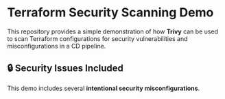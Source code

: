 # Terraform Security Scanning Demo

This repository provides a simple demonstration of how **Trivy** can be used to scan Terraform configurations for security vulnerabilities and misconfigurations in a CD pipeline.

## 🔒 Security Issues Included

This demo includes several **intentional security misconfigurations**.
